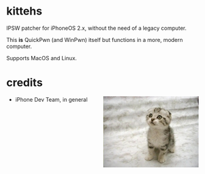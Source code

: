 # kittehs
IPSW patcher for iPhoneOS 2.x, without the need of a legacy computer.

This **is** QuickPwn (and WinPwn) itself but functions in a more, modern computer. 

Supports MacOS and Linux.

# credits
<img src="kittehs.jpg" align="right" width="250px" title="i will kill you tonight. you can't do anything else.">

- iPhone Dev Team, in general
